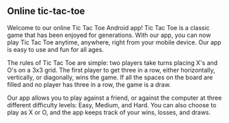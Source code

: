## Online tic-tac-toe

Welcome to our online Tic Tac Toe Android app! Tic Tac Toe is a classic game that has been enjoyed for generations. With our app, you can now play Tic Tac Toe anytime, anywhere, right from your mobile device. Our app is easy to use and fun for all ages.

The rules of Tic Tac Toe are simple: two players take turns placing X's and O's on a 3x3 grid. The first player to get three in a row, either horizontally, vertically, or diagonally, wins the game. 
If all the spaces on the board are filled and no player has three in a row, the game is a draw.

Our app allows you to play against a friend, or against the computer at three different difficulty levels: Easy, Medium, and Hard. You can also choose to play as X or O, and the app keeps track of your wins, losses, and draws.

